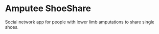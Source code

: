 # Amputee ShoeShare

Social network app for people with lower limb amputations to share single shoes.
